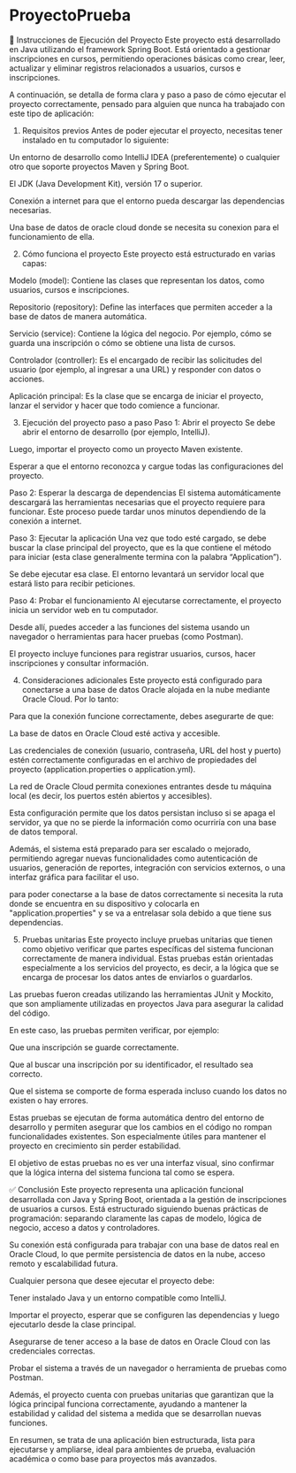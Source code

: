 ﻿# ProyectoPrueba

🧾 Instrucciones de Ejecución del Proyecto
Este proyecto está desarrollado en Java utilizando el framework Spring Boot. Está orientado a gestionar inscripciones en cursos, permitiendo operaciones básicas como crear, leer, actualizar y eliminar registros relacionados a usuarios, cursos e inscripciones.

A continuación, se detalla de forma clara y paso a paso de cómo ejecutar el proyecto correctamente, pensado para alguien que nunca ha trabajado con este tipo de aplicación:

1. Requisitos previos
Antes de poder ejecutar el proyecto, necesitas tener instalado en tu computador lo siguiente:

Un entorno de desarrollo como IntelliJ IDEA (preferentemente) o cualquier otro que soporte proyectos Maven y Spring Boot.

El JDK (Java Development Kit), versión 17 o superior.

Conexión a internet para que el entorno pueda descargar las dependencias necesarias.

Una base de datos de oracle cloud donde se necesita su conexion para el funcionamiento de ella.

2. Cómo funciona el proyecto
Este proyecto está estructurado en varias capas:

Modelo (model): Contiene las clases que representan los datos, como usuarios, cursos e inscripciones.

Repositorio (repository): Define las interfaces que permiten acceder a la base de datos de manera automática.

Servicio (service): Contiene la lógica del negocio. Por ejemplo, cómo se guarda una inscripción o cómo se obtiene una lista de cursos.

Controlador (controller): Es el encargado de recibir las solicitudes del usuario (por ejemplo, al ingresar a una URL) y responder con datos o acciones.

Aplicación principal: Es la clase que se encarga de iniciar el proyecto, lanzar el servidor y hacer que todo comience a funcionar.

3. Ejecución del proyecto paso a paso
Paso 1: Abrir el proyecto
Se debe abrir el entorno de desarrollo (por ejemplo, IntelliJ).

Luego, importar el proyecto como un proyecto Maven existente.

Esperar a que el entorno reconozca y cargue todas las configuraciones del proyecto.

Paso 2: Esperar la descarga de dependencias
El sistema automáticamente descargará las herramientas necesarias que el proyecto requiere para funcionar. Este proceso puede tardar unos minutos dependiendo de la conexión a internet.

Paso 3: Ejecutar la aplicación
Una vez que todo esté cargado, se debe buscar la clase principal del proyecto, que es la que contiene el método para iniciar (esta clase generalmente termina con la palabra “Application”).

Se debe ejecutar esa clase. El entorno levantará un servidor local que estará listo para recibir peticiones.

Paso 4: Probar el funcionamiento
Al ejecutarse correctamente, el proyecto inicia un servidor web en tu computador.

Desde allí, puedes acceder a las funciones del sistema usando un navegador o herramientas para hacer pruebas (como Postman).

El proyecto incluye funciones para registrar usuarios, cursos, hacer inscripciones y consultar información.

4. Consideraciones adicionales
Este proyecto está configurado para conectarse a una base de datos Oracle alojada en la nube mediante Oracle Cloud. Por lo tanto:

Para que la conexión funcione correctamente, debes asegurarte de que:

La base de datos en Oracle Cloud esté activa y accesible.

Las credenciales de conexión (usuario, contraseña, URL del host y puerto) estén correctamente configuradas en el archivo de propiedades del proyecto (application.properties o application.yml).

La red de Oracle Cloud permita conexiones entrantes desde tu máquina local (es decir, los puertos estén abiertos y accesibles).

Esta configuración permite que los datos persistan incluso si se apaga el servidor, ya que no se pierde la información como ocurriría con una base de datos temporal.

Además, el sistema está preparado para ser escalado o mejorado, permitiendo agregar nuevas funcionalidades como autenticación de usuarios, generación de reportes, integración con servicios externos, o una interfaz gráfica para facilitar el uso.

para poder conectarse a la base de datos correctamente si necesita la ruta donde se encuentra en su dispositivo y colocarla en "application.properties"
y se va a entrelasar sola debido a que tiene sus dependencias.

5. Pruebas unitarias
Este proyecto incluye pruebas unitarias que tienen como objetivo verificar que partes específicas del sistema funcionan correctamente de manera individual. Estas pruebas están orientadas especialmente a los servicios del proyecto, es decir, a la lógica que se encarga de procesar los datos antes de enviarlos o guardarlos.

Las pruebas fueron creadas utilizando las herramientas JUnit y Mockito, que son ampliamente utilizadas en proyectos Java para asegurar la calidad del código.

En este caso, las pruebas permiten verificar, por ejemplo:

Que una inscripción se guarde correctamente.

Que al buscar una inscripción por su identificador, el resultado sea correcto.

Que el sistema se comporte de forma esperada incluso cuando los datos no existen o hay errores.

Estas pruebas se ejecutan de forma automática dentro del entorno de desarrollo y permiten asegurar que los cambios en el código no rompan funcionalidades existentes. Son especialmente útiles para mantener el proyecto en crecimiento sin perder estabilidad.

El objetivo de estas pruebas no es ver una interfaz visual, sino confirmar que la lógica interna del sistema funciona tal como se espera.

✅ Conclusión
Este proyecto representa una aplicación funcional desarrollada con Java y Spring Boot, orientada a la gestión de inscripciones de usuarios a cursos. Está estructurado siguiendo buenas prácticas de programación: separando claramente las capas de modelo, lógica de negocio, acceso a datos y controladores.

Su conexión está configurada para trabajar con una base de datos real en Oracle Cloud, lo que permite persistencia de datos en la nube, acceso remoto y escalabilidad futura.

Cualquier persona que desee ejecutar el proyecto debe:

Tener instalado Java y un entorno compatible como IntelliJ.

Importar el proyecto, esperar que se configuren las dependencias y luego ejecutarlo desde la clase principal.

Asegurarse de tener acceso a la base de datos en Oracle Cloud con las credenciales correctas.

Probar el sistema a través de un navegador o herramienta de pruebas como Postman.

Además, el proyecto cuenta con pruebas unitarias que garantizan que la lógica principal funciona correctamente, ayudando a mantener la estabilidad y calidad del sistema a medida que se desarrollan nuevas funciones.

En resumen, se trata de una aplicación bien estructurada, lista para ejecutarse y ampliarse, ideal para ambientes de prueba, evaluación académica o como base para proyectos más avanzados.
